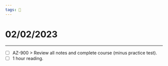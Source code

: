 ```yaml
---
tags: 📆
---
```


# 02/02/2023
---

- [ ] AZ-900 > Review all notes and complete course (minus practice test).
- [ ] 1 hour reading.